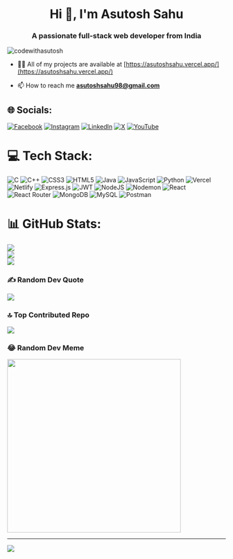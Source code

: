 <h1 align="center">Hi 👋, I'm Asutosh Sahu</h1>
<h3 align="center">A passionate full-stack web developer from India</h3>

<p align="left"> <img src="https://komarev.com/ghpvc/?username=codewithasutosh&label=Profile%20views&color=0e75b6&style=flat" alt="codewithasutosh" /> </p>

- 👨‍💻 All of my projects are available at [https://asutoshsahu.vercel.app/](https://asutoshsahu.vercel.app/)

- 📫 How to reach me **asutoshsahu98@gmail.com**
## 🌐 Socials:
[![Facebook](https://img.shields.io/badge/Facebook-%231877F2.svg?logo=Facebook&logoColor=white)](https://facebook.com/imasutoshsahu) [![Instagram](https://img.shields.io/badge/Instagram-%23E4405F.svg?logo=Instagram&logoColor=white)](https://instagram.com/imasutoshsahu) [![LinkedIn](https://img.shields.io/badge/LinkedIn-%230077B5.svg?logo=linkedin&logoColor=white)](https://linkedin.com/in/asutosh-sahu-2294a0155) [![X](https://img.shields.io/badge/X-black.svg?logo=X&logoColor=white)](https://x.com/imasutoshsahu) [![YouTube](https://img.shields.io/badge/YouTube-%23FF0000.svg?logo=YouTube&logoColor=white)](https://youtube.com/@asutoshsahu) 

# 💻 Tech Stack:
![C](https://img.shields.io/badge/c-%2300599C.svg?style=plastic&logo=c&logoColor=white) ![C++](https://img.shields.io/badge/c++-%2300599C.svg?style=plastic&logo=c%2B%2B&logoColor=white) ![CSS3](https://img.shields.io/badge/css3-%231572B6.svg?style=plastic&logo=css3&logoColor=white) ![HTML5](https://img.shields.io/badge/html5-%23E34F26.svg?style=plastic&logo=html5&logoColor=white) ![Java](https://img.shields.io/badge/java-%23ED8B00.svg?style=plastic&logo=openjdk&logoColor=white) ![JavaScript](https://img.shields.io/badge/javascript-%23323330.svg?style=plastic&logo=javascript&logoColor=%23F7DF1E) ![Python](https://img.shields.io/badge/python-3670A0?style=plastic&logo=python&logoColor=ffdd54) ![Vercel](https://img.shields.io/badge/vercel-%23000000.svg?style=plastic&logo=vercel&logoColor=white) ![Netlify](https://img.shields.io/badge/netlify-%23000000.svg?style=plastic&logo=netlify&logoColor=#00C7B7) ![Express.js](https://img.shields.io/badge/express.js-%23404d59.svg?style=plastic&logo=express&logoColor=%2361DAFB) ![JWT](https://img.shields.io/badge/JWT-black?style=plastic&logo=JSON%20web%20tokens) ![NodeJS](https://img.shields.io/badge/node.js-6DA55F?style=plastic&logo=node.js&logoColor=white) ![Nodemon](https://img.shields.io/badge/NODEMON-%23323330.svg?style=plastic&logo=nodemon&logoColor=%BBDEAD) ![React](https://img.shields.io/badge/react-%2320232a.svg?style=plastic&logo=react&logoColor=%2361DAFB) ![React Router](https://img.shields.io/badge/React_Router-CA4245?style=plastic&logo=react-router&logoColor=white) ![MongoDB](https://img.shields.io/badge/MongoDB-%234ea94b.svg?style=plastic&logo=mongodb&logoColor=white) ![MySQL](https://img.shields.io/badge/mysql-%2300000f.svg?style=plastic&logo=mysql&logoColor=white) ![Postman](https://img.shields.io/badge/Postman-FF6C37?style=plastic&logo=postman&logoColor=white)
# 📊 GitHub Stats:
![](https://github-readme-stats.vercel.app/api?username=codewithasutosh&theme=radical&hide_border=false&include_all_commits=true&count_private=true)<br/>
![](https://github-readme-streak-stats.herokuapp.com/?user=codewithasutosh&theme=radical&hide_border=false)<br/>
![](https://github-readme-stats.vercel.app/api/top-langs/?username=codewithasutosh&theme=radical&hide_border=false&include_all_commits=true&count_private=true&layout=compact)

### ✍️ Random Dev Quote
![](https://quotes-github-readme.vercel.app/api?type=horizontal&theme=radical)

### 🔝 Top Contributed Repo
![](https://github-contributor-stats.vercel.app/api?username=codewithasutosh&limit=5&theme=radical&combine_all_yearly_contributions=true)

### 😂 Random Dev Meme
<img src='https://randommeme-five.vercel.app/' style="height: 400px;"/>

---
[![](https://visitcount.itsvg.in/api?id=codewithasutosh&icon=5&color=4)](https://visitcount.itsvg.in)

<!--- ###

<br clear="both">

<img src="https://raw.githubusercontent.com/CodeWithAsutosh/CodeWithAsutosh/output/snake.svg" alt="Snake animation" />

### --->
